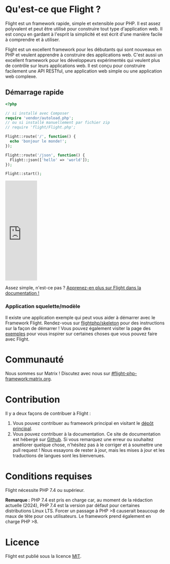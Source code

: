 # Qu'est-ce que Flight ?

Flight est un framework rapide, simple et extensible pour PHP. Il est assez polyvalent et peut être utilisé pour construire tout type d'application web. Il est conçu en gardant à l'esprit la simplicité et est écrit d'une manière facile à comprendre et à utiliser.

Flight est un excellent framework pour les débutants qui sont nouveaux en PHP et veulent apprendre à construire des applications web. C'est aussi un excellent framework pour les développeurs expérimentés qui veulent plus de contrôle sur leurs applications web. Il est conçu pour construire facilement une API RESTful, une application web simple ou une application web complexe.

## Démarrage rapide

```php
<?php

// si installé avec Composer
require 'vendor/autoload.php';
// ou si installé manuellement par fichier zip
// require 'flight/Flight.php';

Flight::route('/', function() {
  echo 'bonjour le monde!';
});

Flight::route('/json', function() {
  Flight::json(['hello' => 'world']);
});

Flight::start();
```

<div class="video-container">
	<iframe width="100vw" height="315" src="https://www.youtube.com/embed/VCztp1QLC2c?si=W3fSWEKmoCIlC7Z5" title="Lecteur vidéo YouTube" frameborder="0" allow="accelerometer; autoplay; clipboard-write; encrypted-media; gyroscope; picture-in-picture; web-share" allowfullscreen></iframe>
</div>

Assez simple, n'est-ce pas ? [Apprenez-en plus sur Flight dans la documentation !](learn)

### Application squelette/modèle

Il existe une application exemple qui peut vous aider à démarrer avec le Framework Flight. Rendez-vous sur [flightphp/skeleton](https://github.com/flightphp/skeleton) pour des instructions sur la façon de démarrer ! Vous pouvez également visiter la page des [exemples](examples) pour vous inspirer sur certaines choses que vous pouvez faire avec Flight.

# Communauté

Nous sommes sur Matrix ! Discutez avec nous sur [#flight-php-framework:matrix.org](https://matrix.to/#/#flight-php-framework:matrix.org).

# Contribution

Il y a deux façons de contribuer à Flight : 

1. Vous pouvez contribuer au framework principal en visitant le [dépôt principal](https://github.com/flightphp/core).
1. Vous pouvez contribuer à la documentation. Ce site de documentation est hébergé sur [Github](https://github.com/flightphp/docs). Si vous remarquez une erreur ou souhaitez améliorer quelque chose, n'hésitez pas à le corriger et à soumettre une pull request ! Nous essayons de rester à jour, mais les mises à jour et les traductions de langues sont les bienvenues.

# Conditions requises

Flight nécessite PHP 7.4 ou supérieur.

**Remarque :** PHP 7.4 est pris en charge car, au moment de la rédaction actuelle (2024), PHP 7.4 est la version par défaut pour certaines distributions Linux LTS. Forcer un passage à PHP >8 causerait beaucoup de maux de tête pour ces utilisateurs. Le framework prend également en charge PHP >8.

# Licence

Flight est publié sous la licence [MIT](https://github.com/flightphp/core/blob/master/LICENSE).